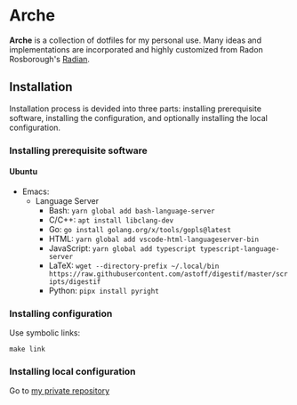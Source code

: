 # Arche

**Arche** is a collection of dotfiles for my personal use. Many ideas
and implementations are incorporated and highly customized from Radon
Rosborough's [Radian](https://github.com/raxod502/radian).

## Installation

Installation process is devided into three parts: installing
prerequisite software, installing the configuration, and optionally
installing the local configuration.

### Installing prerequisite software

#### Ubuntu

- Emacs:
  - Language Server
    - Bash: `yarn global add bash-language-server`
    - C/C++: `apt install libclang-dev`
    - Go: `go install golang.org/x/tools/gopls@latest`
    - HTML: `yarn global add vscode-html-languageserver-bin`
    - JavaScript: `yarn global add typescript typescript-language-server`
    - LaTeX: `wget --directory-prefix ~/.local/bin https://raw.githubusercontent.com/astoff/digestif/master/scripts/digestif`
    - Python: `pipx install pyright`

### Installing configuration

Use symbolic links:

``` shell
make link
```

### Installing local configuration

Go to [my private repository](https://github.com/hrshtst/arche.local)
